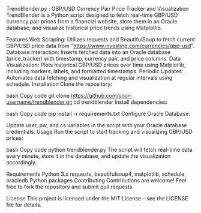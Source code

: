 TrendBlender.py : GBP/USD Currency Pair Price Tracker and Visualization
TrendBlender is a Python script designed to fetch real-time GBP/USD currency pair prices from a financial website, store them in an Oracle database, and visualize historical price trends using Matplotlib.

Features
Web Scraping: Utilizes requests and BeautifulSoup to fetch current GBP/USD price data from "https://www.investing.com/currencies/gbp-usd".
Database Interaction: Inserts fetched data into an Oracle database (price_tracker) with timestamp, currency pair, and price columns.
Data Visualization: Plots historical GBP/USD prices over time using Matplotlib, including markers, labels, and formatted timestamps.
Periodic Updates: Automates data fetching and visualization at regular intervals using schedule.
Installation
Clone the repository:

bash
Copy code
git clone https://github.com/your-username/trendblender.git
cd trendblender
Install dependencies:

bash
Copy code
pip install -r requirements.txt
Configure Oracle Database:

Update user, pw, and cs variables in the script with your Oracle database credentials.
Usage
Run the script to start tracking and visualizing GBP/USD prices:

bash
Copy code
python trendblender.py
The script will fetch real-time data every minute, store it in the database, and update the visualization accordingly.

Requirements
Python 3.x
requests, beautifulsoup4, matplotlib, schedule, oracledb Python packages
Contributing
Contributions are welcome! Feel free to fork the repository and submit pull requests.

License
This project is licensed under the MIT License - see the LICENSE file for details.

